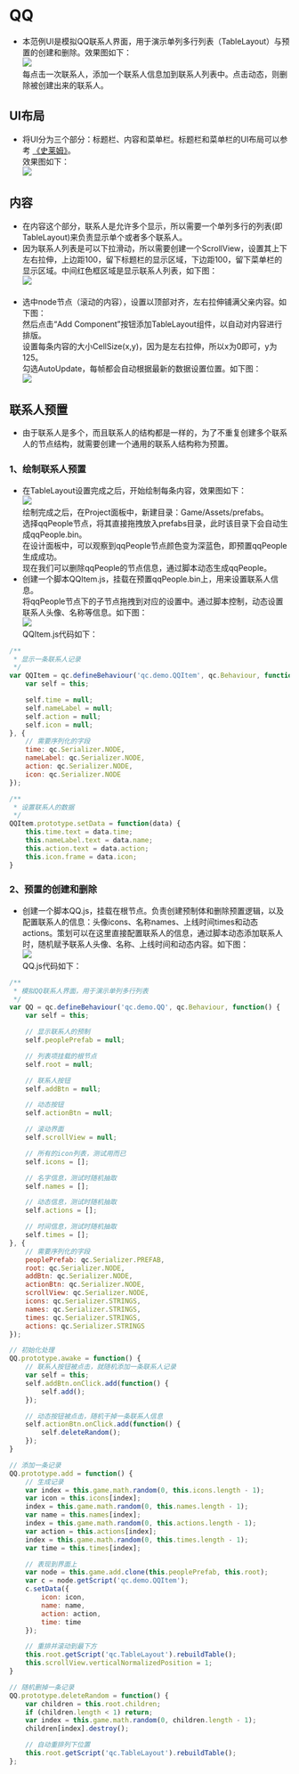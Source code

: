# QQ

* 本范例UI是模拟QQ联系人界面，用于演示单列多行列表（TableLayout）与预置的创建和删除。效果图如下：<br>![](images\qq.gif)<br>
每点击一次联系人，添加一个联系人信息加到联系人列表中。点击动态，则删除被创建出来的联系人。

## UI布局

* 将UI分为三个部分：标题栏、内容和菜单栏。标题栏和菜单栏的UI布局可以参考 [《史莱姆》](http://engine.zuoyouxi.com/demo/Layout/slime/index.html)。<br>
效果图如下：<br>
![](images\qq.png)<br>

## 内容

* 在内容这个部分，联系人是允许多个显示，所以需要一个单列多行的列表(即TableLayout)来负责显示单个或者多个联系人。
* 因为联系人列表是可以下拉滑动，所以需要创建一个ScrollView，设置其上下左右拉伸，上边距100，留下标题栏的显示区域，下边距100，留下菜单栏的显示区域。中间红色框区域是显示联系人列表，如下图：<br>
![](images\content.png)<br><br>
* 选中node节点（滚动的内容），设置以顶部对齐，左右拉伸铺满父亲内容。如下图：<br>
然后点击“Add Component”按钮添加TableLayout组件，以自动对内容进行排版。<br>
设置每条内容的大小CellSize(x,y)，因为是左右拉伸，所以x为0即可，y为125。<br>
勾选AutoUpdate，每帧都会自动根据最新的数据设置位置。如下图：<br>
![](images\TableLayout.png)<br>

## 联系人预置

* 由于联系人是多个，而且联系人的结构都是一样的，为了不重复创建多个联系人的节点结构，就需要创建一个通用的联系人结构称为预置。

### 1、绘制联系人预置

* 在TableLayout设置完成之后，开始绘制每条内容，效果图如下：<br>
![](images\qqPeople.png)<br>
绘制完成之后，在Project面板中，新建目录：Game/Assets/prefabs。<br>
选择qqPeople节点，将其直接拖拽放入prefabs目录，此时该目录下会自动生成qqPeople.bin。<br>
在设计面板中，可以观察到qqPeople节点颜色变为深蓝色，即预置qqPeople生成成功。<br>
现在我们可以删除qqPeople的节点信息，通过脚本动态生成qqPeople。<br>
* 创建一个脚本QQItem.js，挂载在预置qqPeople.bin上，用来设置联系人信息。<br>
将qqPeople节点下的子节点拖拽到对应的设置中。通过脚本控制，动态设置联系人头像、名称等信息。如下图：<br>
![](images\QQItem.png)<br>
QQItem.js代码如下：<br>

```javascript
/**
 * 显示一条联系人记录
 */
var QQItem = qc.defineBehaviour('qc.demo.QQItem', qc.Behaviour, function() {
    var self = this;

    self.time = null;
    self.nameLabel = null;
    self.action = null;
    self.icon = null;
}, {
    // 需要序列化的字段
    time: qc.Serializer.NODE,
    nameLabel: qc.Serializer.NODE,
    action: qc.Serializer.NODE,
    icon: qc.Serializer.NODE
});

/**
 * 设置联系人的数据
 */
QQItem.prototype.setData = function(data) {
    this.time.text = data.time;
    this.nameLabel.text = data.name;
    this.action.text = data.action;
    this.icon.frame = data.icon;
}
```
### 2、预置的创建和删除

* 创建一个脚本QQ.js，挂载在根节点。负责创建预制体和删除预置逻辑，以及配置联系人的信息：头像icons、名称names、上线时间times和动态actions。策划可以在这里直接配置联系人的信息，通过脚本动态添加联系人时，随机赋予联系人头像、名称、上线时间和动态内容。如下图：<br>
![](images\qqScript.png)<br>
QQ.js代码如下：<br>

```javascript   
/**
 * 模拟QQ联系人界面，用于演示单列多行列表
 */
var QQ = qc.defineBehaviour('qc.demo.QQ', qc.Behaviour, function() {
    var self = this;

    // 显示联系人的预制
    self.peoplePrefab = null;

    // 列表项挂载的根节点
    self.root = null;

    // 联系人按钮
    self.addBtn = null;

    // 动态按钮
    self.actionBtn = null;

    // 滚动界面
    self.scrollView = null;

    // 所有的icon列表，测试用而已
    self.icons = [];

    // 名字信息，测试时随机抽取
    self.names = [];

    // 动态信息，测试时随机抽取
    self.actions = [];

    // 时间信息，测试时随机抽取
    self.times = [];
}, {
    // 需要序列化的字段
    peoplePrefab: qc.Serializer.PREFAB,
    root: qc.Serializer.NODE,
    addBtn: qc.Serializer.NODE,
    actionBtn: qc.Serializer.NODE,
    scrollView: qc.Serializer.NODE,
    icons: qc.Serializer.STRINGS,
    names: qc.Serializer.STRINGS,
    times: qc.Serializer.STRINGS,
    actions: qc.Serializer.STRINGS
});

// 初始化处理
QQ.prototype.awake = function() {
    // 联系人按钮被点击，就随机添加一条联系人记录
    var self = this;
    self.addBtn.onClick.add(function() {
        self.add();
    });

    // 动态按钮被点击，随机干掉一条联系人信息
    self.actionBtn.onClick.add(function() {
        self.deleteRandom();
    });
}

// 添加一条记录
QQ.prototype.add = function() {
    // 生成记录
    var index = this.game.math.random(0, this.icons.length - 1);
    var icon = this.icons[index];
    index = this.game.math.random(0, this.names.length - 1);
    var name = this.names[index];
    index = this.game.math.random(0, this.actions.length - 1);
    var action = this.actions[index];
    index = this.game.math.random(0, this.times.length - 1);
    var time = this.times[index];

    // 表现到界面上
    var node = this.game.add.clone(this.peoplePrefab, this.root);
    var c = node.getScript('qc.demo.QQItem');
    c.setData({
        icon: icon,
        name: name,
        action: action,
        time: time
    });

    // 重排并滚动到最下方
    this.root.getScript('qc.TableLayout').rebuildTable();
    this.scrollView.verticalNormalizedPosition = 1;
}

// 随机删掉一条记录
QQ.prototype.deleteRandom = function() {
    var children = this.root.children;
    if (children.length < 1) return;
    var index = this.game.math.random(0, children.length - 1);
    children[index].destroy();

    // 自动重排列下位置
    this.root.getScript('qc.TableLayout').rebuildTable();
};
```
